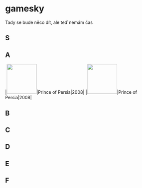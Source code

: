 # gamesky

Tady se bude něco dít, ale teď nemám čas

## S

## A
|<img src="https://upload.wikimedia.org/wikipedia/en/c/c6/Prince_of_Persia_2008_vg_Box_Art.jpg" width="96px">|Prince of Persia|2008|
|<img src="https://upload.wikimedia.org/wikipedia/en/c/c6/Prince_of_Persia_2008_vg_Box_Art.jpg" width="96px">|Prince of Persia|2008|


## B

## C

## D

## E

## F

